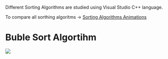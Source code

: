 Different Sorting Algorithms are studied using Visual Studio C++ language.

To compare all sorthing algoritms -> [Sorting Algorithms Animations](https://www.toptal.com/developers/sorting-algorithms)

# Buble Sort Algortihm
![](http://www.w3resource.com/w3r_images/bubble-short.png)
